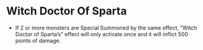 # Witch Doctor Of Sparta

*   If 2 or more monsters are Special Summoned by the same effect, “Witch Doctor of Sparta’s” effect will only activate once and it will inflict 500 points of damage.
